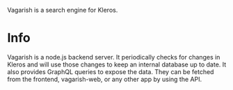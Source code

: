 Vagarish is a search engine for Kleros.

# Info
Vagarish is a node.js backend server. It periodically checks for changes in Kleros and will use those changes to keep an internal database up to date.
It also provides GraphQL queries to expose the data. They can be fetched from the frontend, vagarish-web, or any other app by using the API.

